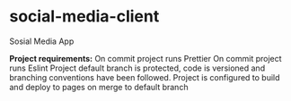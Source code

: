 # social-media-client

Sosial Media App

<b>Project requirements:</b>
On commit project runs Prettier
On commit project runs Eslint
Project default branch is protected, code is versioned and branching conventions have been followed.
Project is configured to build and deploy to pages on merge to default branch
